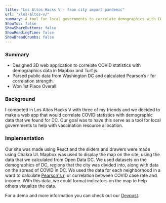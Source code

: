 ```yaml
---
title: "Los Altos Hacks V - from city import pandemic"
url: "/los-altos-v/"
summary: A tool for local governments to correlate demographics with COVID case rate for vaccine allocation.
ShowToc: false
ShowShareButtons: false
ShowReadingTime: false
ShowBreadCrumbs: false
---
```


### Summary

- Designed 3D web application to correlate COVID statistics with demographics data in Mapbox and Turf.js.
- Parsed public data from Washington DC and calculated Pearson’s r for correlation strength.
- Won 1st Place Overall

### Background

I competed in Los Altos Hacks V with three of my friends and we decided to make a web app that would correlate COVID statistics with demographic data that we found for DC. Our goal was to have this serve as a tool for local governments to help with vaccination resource allocation.

### Implementation

Our site was made using React and the sliders and drawers were made using Chakra UI. Mapbox was used to display the map on the site, using the data that we calculated from Open Data DC. We used datasets on the demographics of DC, regions that the city was divided into, along with data on the spread of COVID in DC. We used the data for each neighborhood in a ward to calculate [Pearson's r](https://www.investopedia.com/terms/i/inverse-correlation.asp), or correlation between COVID case rate and income. With this data, we could format indicators on the map to help others visualize the data.

For a demo and more information you can check out our [Devpost](https://devpost.com/software/eastcoastbois).